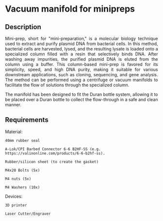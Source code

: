 # Vacuum manifold for minipreps
## Description
<p align="justify">Mini-prep, short for "mini-preparation," is a molecular biology technique used to extract and purify plasmid DNA from bacterial cells. In this method, bacterial cells are harvested, lysed, and the resulting lysate is loaded onto a specialized column filled with a resin that selectively binds DNA. After washing away impurities, the purified plasmid DNA is eluted from the column using a buffer. This column-based mini-prep is favored for its simplicity, speed, and high DNA purity, making it suitable for various downstream applications, such as cloning, sequencing, and gene analysis. The method can be performed using a centrifuge or vacuum manifolds to facilitate the flow of solutions through the specialized column.</p>

<p align="justify">The manifold has been designed to fit the Duran bottle system, allowing it to be placed over a Duran bottle to collect the flow-through in a safe and clean manner.</p>

## Requirements

Material:

    40mm rubber seal

    A-Lok/CPI Barbed Connector 6-6 B2HF-SS (e.g. https://valinonline.com/products/6-6-b2hf-ss). 

    Rubber/silicon sheet (to create the gasket)

    M4x20 Bolts (5x)

    M4 nuts (5x)

    M4 Washers (10x)

Devices:

    3D printer

    Laser Cutter/Engraver




